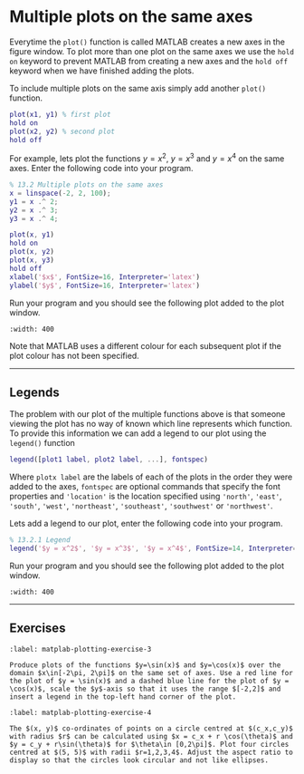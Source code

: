 # Multiple plots on the same axes

Everytime the `plot()` function is called MATLAB creates a new axes in the figure window. To plot more than one plot on the same axes we use the `hold on` keyword to prevent MATLAB from creating a new axes and the `hold off` keyword when we have finished adding the plots.

To include multiple plots on the same axis simply add another `plot()` function.

```matlab
plot(x1, y1) % first plot
hold on
plot(x2, y2) % second plot
hold off
```

For example, lets plot the functions $y = x^2$, $y = x^3$ and $y = x^4$ on the same axes. Enter the following code into your program.

```matlab
% 13.2 Multiple plots on the same axes
x = linspace(-2, 2, 100);
y1 = x .^ 2;
y2 = x .^ 3;
y3 = x .^ 4;

plot(x, y1)
hold on
plot(x, y2)
plot(x, y3)
hold off
xlabel('$x$', FontSize=16, Interpreter='latex')
ylabel('$y$', FontSize=16, Interpreter='latex')
```

Run your program and you should see the following plot added to the plot window.

```{figure} ../_images/13_Multiple_plots_1.png
:width: 400
```

Note that MATLAB uses a different colour for each subsequent plot if the plot colour has not been specified.

---

## Legends

The problem with our plot of the multiple functions above is that someone viewing the plot has no way of known which line represents which function. To provide this information we can add a legend to our plot using the `legend()` function

```matlab
legend([plot1 label, plot2 label, ...], fontspec)
```

Where `plotx label` are the labels of each of the plots in the order they were added to the axes, `fontspec` are optional commands that specify the font properties and `'location'` is the location specified using `'north'`, `'east'`, `'south'`, `'west'`, `'northeast'`, `'southeast'`, `'southwest'` or `'northwest'`.

Lets add a legend to our plot, enter the following code into your program.

```matlab
% 13.2.1 Legend
legend('$y = x^2$', '$y = x^3$', '$y = x^4$', FontSize=14, Interpreter='latex', Location='southeast')
```

Run your program and you should see the following plot added to the plot window.

```{figure} ../_images/13_Multiple_plots_2.png
:width: 400
```

---

## Exercises

```{exercise}
:label: matplab-plotting-exercise-3

Produce plots of the functions $y=\sin(x)$ and $y=\cos(x)$ over the domain $x\in[-2\pi, 2\pi]$ on the same set of axes. Use a red line for the plot of $y = \sin(x)$ and a dashed blue line for the plot of $y = \cos(x)$, scale the $y$-axis so that it uses the range $[-2,2]$ and insert a legend in the top-left hand corner of the plot.
```

```{exercise}
:label: matplab-plotting-exercise-4

The $(x, y)$ co-ordinates of points on a circle centred at $(c_x,c_y)$ with radius $r$ can be calculated using $x = c_x + r \cos(\theta)$ and $y = c_y + r\sin(\theta)$ for $\theta\in [0,2\pi]$. Plot four circles centred at $(5, 5)$ with radii $r=1,2,3,4$. Adjust the aspect ratio to display so that the circles look circular and not like ellipses.
```
